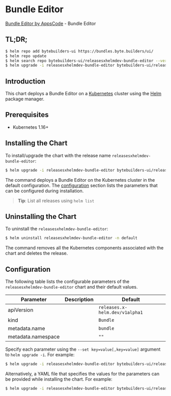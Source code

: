 # Bundle Editor

[Bundle Editor by AppsCode](https://byte.builders) - Bundle Editor

## TL;DR;

```bash
$ helm repo add bytebuilders-ui https://bundles.byte.builders/ui/
$ helm repo update
$ helm search repo bytebuilders-ui/releasesxhelmdev-bundle-editor --version=v0.4.18
$ helm upgrade -i releasesxhelmdev-bundle-editor bytebuilders-ui/releasesxhelmdev-bundle-editor -n default --create-namespace --version=v0.4.18
```

## Introduction

This chart deploys a Bundle Editor on a [Kubernetes](http://kubernetes.io) cluster using the [Helm](https://helm.sh) package manager.

## Prerequisites

- Kubernetes 1.16+

## Installing the Chart

To install/upgrade the chart with the release name `releasesxhelmdev-bundle-editor`:

```bash
$ helm upgrade -i releasesxhelmdev-bundle-editor bytebuilders-ui/releasesxhelmdev-bundle-editor -n default --create-namespace --version=v0.4.18
```

The command deploys a Bundle Editor on the Kubernetes cluster in the default configuration. The [configuration](#configuration) section lists the parameters that can be configured during installation.

> **Tip**: List all releases using `helm list`

## Uninstalling the Chart

To uninstall the `releasesxhelmdev-bundle-editor`:

```bash
$ helm uninstall releasesxhelmdev-bundle-editor -n default
```

The command removes all the Kubernetes components associated with the chart and deletes the release.

## Configuration

The following table lists the configurable parameters of the `releasesxhelmdev-bundle-editor` chart and their default values.

|     Parameter      | Description |                  Default                  |
|--------------------|-------------|-------------------------------------------|
| apiVersion         |             | <code>releases.x-helm.dev/v1alpha1</code> |
| kind               |             | <code>Bundle</code>                       |
| metadata.name      |             | <code>bundle</code>                       |
| metadata.namespace |             | <code>""</code>                           |


Specify each parameter using the `--set key=value[,key=value]` argument to `helm upgrade -i`. For example:

```bash
$ helm upgrade -i releasesxhelmdev-bundle-editor bytebuilders-ui/releasesxhelmdev-bundle-editor -n default --create-namespace --version=v0.4.18 --set apiVersion=releases.x-helm.dev/v1alpha1
```

Alternatively, a YAML file that specifies the values for the parameters can be provided while
installing the chart. For example:

```bash
$ helm upgrade -i releasesxhelmdev-bundle-editor bytebuilders-ui/releasesxhelmdev-bundle-editor -n default --create-namespace --version=v0.4.18 --values values.yaml
```
